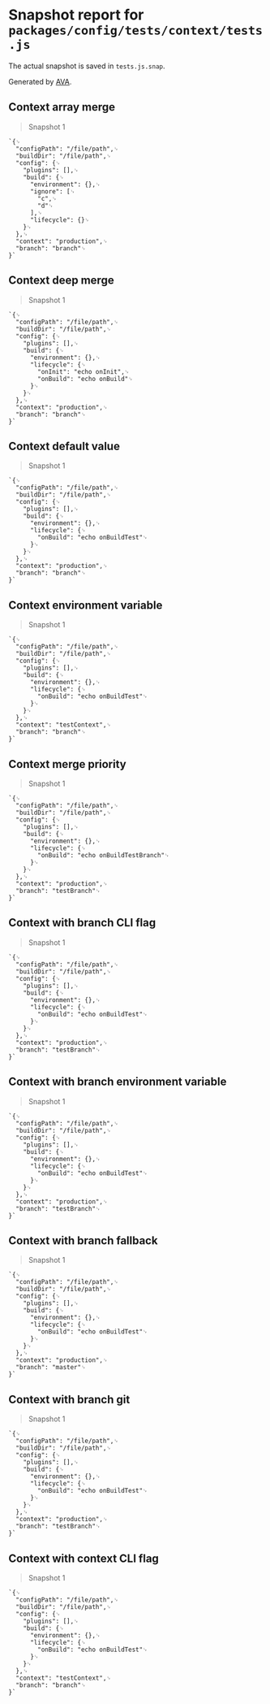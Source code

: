 # Snapshot report for `packages/config/tests/context/tests.js`

The actual snapshot is saved in `tests.js.snap`.

Generated by [AVA](https://ava.li).

## Context array merge

> Snapshot 1

    `{␊
      "configPath": "/file/path",␊
      "buildDir": "/file/path",␊
      "config": {␊
        "plugins": [],␊
        "build": {␊
          "environment": {},␊
          "ignore": [␊
            "c",␊
            "d"␊
          ],␊
          "lifecycle": {}␊
        }␊
      },␊
      "context": "production",␊
      "branch": "branch"␊
    }`

## Context deep merge

> Snapshot 1

    `{␊
      "configPath": "/file/path",␊
      "buildDir": "/file/path",␊
      "config": {␊
        "plugins": [],␊
        "build": {␊
          "environment": {},␊
          "lifecycle": {␊
            "onInit": "echo onInit",␊
            "onBuild": "echo onBuild"␊
          }␊
        }␊
      },␊
      "context": "production",␊
      "branch": "branch"␊
    }`

## Context default value

> Snapshot 1

    `{␊
      "configPath": "/file/path",␊
      "buildDir": "/file/path",␊
      "config": {␊
        "plugins": [],␊
        "build": {␊
          "environment": {},␊
          "lifecycle": {␊
            "onBuild": "echo onBuildTest"␊
          }␊
        }␊
      },␊
      "context": "production",␊
      "branch": "branch"␊
    }`

## Context environment variable

> Snapshot 1

    `{␊
      "configPath": "/file/path",␊
      "buildDir": "/file/path",␊
      "config": {␊
        "plugins": [],␊
        "build": {␊
          "environment": {},␊
          "lifecycle": {␊
            "onBuild": "echo onBuildTest"␊
          }␊
        }␊
      },␊
      "context": "testContext",␊
      "branch": "branch"␊
    }`

## Context merge priority

> Snapshot 1

    `{␊
      "configPath": "/file/path",␊
      "buildDir": "/file/path",␊
      "config": {␊
        "plugins": [],␊
        "build": {␊
          "environment": {},␊
          "lifecycle": {␊
            "onBuild": "echo onBuildTestBranch"␊
          }␊
        }␊
      },␊
      "context": "production",␊
      "branch": "testBranch"␊
    }`

## Context with branch CLI flag

> Snapshot 1

    `{␊
      "configPath": "/file/path",␊
      "buildDir": "/file/path",␊
      "config": {␊
        "plugins": [],␊
        "build": {␊
          "environment": {},␊
          "lifecycle": {␊
            "onBuild": "echo onBuildTest"␊
          }␊
        }␊
      },␊
      "context": "production",␊
      "branch": "testBranch"␊
    }`

## Context with branch environment variable

> Snapshot 1

    `{␊
      "configPath": "/file/path",␊
      "buildDir": "/file/path",␊
      "config": {␊
        "plugins": [],␊
        "build": {␊
          "environment": {},␊
          "lifecycle": {␊
            "onBuild": "echo onBuildTest"␊
          }␊
        }␊
      },␊
      "context": "production",␊
      "branch": "testBranch"␊
    }`

## Context with branch fallback

> Snapshot 1

    `{␊
      "configPath": "/file/path",␊
      "buildDir": "/file/path",␊
      "config": {␊
        "plugins": [],␊
        "build": {␊
          "environment": {},␊
          "lifecycle": {␊
            "onBuild": "echo onBuildTest"␊
          }␊
        }␊
      },␊
      "context": "production",␊
      "branch": "master"␊
    }`

## Context with branch git

> Snapshot 1

    `{␊
      "configPath": "/file/path",␊
      "buildDir": "/file/path",␊
      "config": {␊
        "plugins": [],␊
        "build": {␊
          "environment": {},␊
          "lifecycle": {␊
            "onBuild": "echo onBuildTest"␊
          }␊
        }␊
      },␊
      "context": "production",␊
      "branch": "testBranch"␊
    }`

## Context with context CLI flag

> Snapshot 1

    `{␊
      "configPath": "/file/path",␊
      "buildDir": "/file/path",␊
      "config": {␊
        "plugins": [],␊
        "build": {␊
          "environment": {},␊
          "lifecycle": {␊
            "onBuild": "echo onBuildTest"␊
          }␊
        }␊
      },␊
      "context": "testContext",␊
      "branch": "branch"␊
    }`
